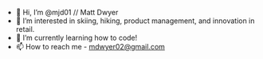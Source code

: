 - 👋 Hi, I’m @mjd01 // Matt Dwyer
- 👀 I’m interested in skiing, hiking, product management, and innovation in retail.
- 🌱 I’m currently learning how to code!
- 📫 How to reach me - mdwyer02@gmail.com

<!---
mjd01/mjd01 is a ✨ special ✨ repository because its `README.md` (this file) appears on your GitHub profile.
You can click the Preview link to take a look at your changes.
--->
